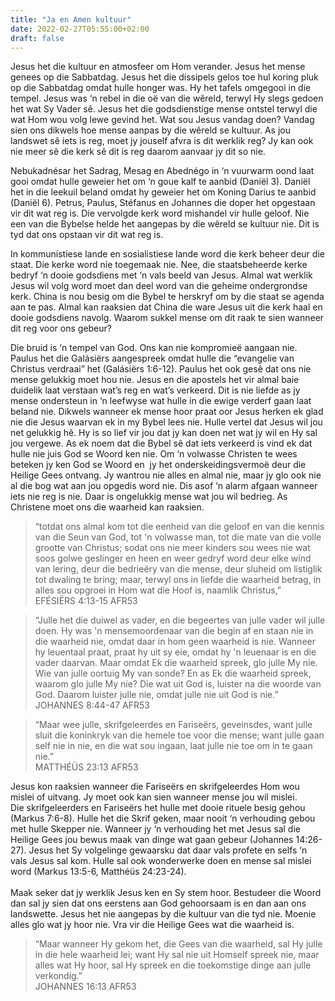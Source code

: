 ```yaml
---
title: "Ja en Amen kultuur"
date: 2022-02-27T05:55:00+02:00
draft: false
---
```

<html>
 <head></head>
 <body>
  <p>Jesus het die kultuur en atmosfeer om Hom verander. Jesus het mense genees op die Sabbatdag. Jesus het die dissipels gelos toe hul koring pluk op die Sabbatdag omdat hulle honger was. Hy het tafels omgegooi in die tempel. Jesus was ‘n rebel in die oë van die wêreld, terwyl Hy slegs gedoen het wat Sy Vader sê. Jesus het die godsdienstige mense ontstel terwyl die wat Hom wou volg lewe gevind het. Wat sou Jesus vandag doen? Vandag sien ons dikwels hoe mense aanpas by die wêreld se kultuur. As jou landswet sê iets is reg, moet jy jouself afvra is dit werklik reg? Jy kan ook nie meer sê die kerk sê dit is reg daarom aanvaar jy dit so nie.</p>
  <p>Nebukadnésar het Sadrag, Mesag en Abednégo in ‘n vuurwarm oond laat gooi omdat hulle geweier het om ‘n goue kalf te aanbid (Daniël 3). Daniël het in die leekuil beland omdat hy geweier het om Koning Darius te aanbid (Daniël 6). Petrus, Paulus, Stéfanus en Johannes die doper het opgestaan vir dit wat reg is. Die vervolgde kerk word mishandel vir hulle geloof. Nie een van die Bybelse helde het aangepas by die wêreld se kultuur nie. Dit is tyd dat ons opstaan vir dit wat reg is.</p>
  <p>In kommunistiese lande en sosialistiese lande word die kerk beheer deur die staat. Die kerke word nie toegemaak nie. Nee, die staatsbeheerde kerke bedryf ‘n dooie godsdiens met ‘n vals beeld van Jesus. Almal wat werklik Jesus wil volg word moet dan deel word van die geheime ondergrondse kerk. China is nou besig om die Bybel te herskryf om by die staat se agenda aan te pas. Almal kan raaksien dat China die ware Jesus uit die kerk haal en dooie godsdiens navolg. Waarom sukkel mense om dit raak te sien wanneer dit reg voor ons gebeur?</p>
  <p>Die bruid is ‘n tempel van God. Ons kan nie kompromieë aangaan nie. Paulus het die Galásiërs aangespreek omdat hulle die “evangelie van Christus verdraai” het (Galásiërs 1:6-12). Paulus het ook gesê dat ons nie mense gelukkig moet hou nie. Jesus en die apostels het vir almal baie duidelik laat verstaan wat’s reg en wat’s verkeerd. Dit is nie liefde as jy mense ondersteun in ‘n leefwyse wat hulle in die ewige verderf gaan laat beland nie. Dikwels wanneer ek mense hoor praat oor Jesus herken ek glad nie die Jesus waarvan ek in my Bybel lees nie. Hulle vertel dat Jesus wil jou net gelukkig hê. Hy is so lief vir jou dat jy kan doen net wat jy wil en Hy sal jou vergewe. As ek noem dat die Bybel sê dat iets verkeerd is vind ek dat hulle nie juis God se Woord ken nie. Om ‘n volwasse Christen te wees beteken jy ken God se Woord en &nbsp;jy het onderskeidingsvermoë deur die Heilige Gees ontvang. Jy wantrou nie alles en almal nie, maar jy glo ook nie al die bog wat aan jou opgedis word nie. Dis asof ‘n alarm afgaan wanneer iets nie reg is nie. Daar is ongelukkig mense wat jou wil bedrieg. As Christene moet ons die waarheid kan raaksien.</p>
  <blockquote>
   <p>“totdat ons almal kom tot die eenheid van die geloof en van die kennis van die Seun van God, tot 'n volwasse man, tot die mate van die volle grootte van Christus; sodat ons nie meer kinders sou wees nie wat soos golwe geslinger en heen en weer gedryf word deur elke wind van lering, deur die bedrieëry van die mense, deur sluheid om listiglik tot dwaling te bring; maar, terwyl ons in liefde die waarheid betrag, in alles sou opgroei in Hom wat die Hoof is, naamlik Christus,”<br>‭‭EFÉSIËRS‬ ‭4:13-15‬ ‭AFR53‬‬</p>
  </blockquote>
  <blockquote>
   <p>“Julle het die duiwel as vader, en die begeertes van julle vader wil julle doen. Hy was 'n mensemoordenaar van die begin af en staan nie in die waarheid nie, omdat daar in hom geen waarheid is nie. Wanneer hy leuentaal praat, praat hy uit sy eie, omdat hy 'n leuenaar is en die vader daarvan. Maar omdat Ek die waarheid spreek, glo julle My nie. Wie van julle oortuig My van sonde? En as Ek die waarheid spreek, waarom glo julle My nie? Die wat uit God is, luister na die woorde van God. Daarom luister julle nie, omdat julle nie uit God is nie.”<br>‭‭JOHANNES‬ ‭8:44-47‬ ‭AFR53‬‬</p>
  </blockquote>
  <blockquote>
   <p>“Maar wee julle, skrifgeleerdes en Fariseërs, geveinsdes, want julle sluit die koninkryk van die hemele toe voor die mense; want julle gaan self nie in nie, en die wat sou ingaan, laat julle nie toe om in te gaan nie.”<br>‭‭MATTHÉÜS‬ ‭23:13‬ ‭AFR53‬‬</p>
  </blockquote>
  <p>Jesus kon raaksien wanneer die Fariseërs en skrifgeleerdes Hom wou mislei of uitvang. Jy moet ook kan sien wanneer mense jou wil mislei.<br>Die skrifgeleerders en Fariseërs het hulle met dooie rituele besig gehou (Markus 7:6-8). Hulle het die Skrif geken, maar nooit ‘n verhouding gebou met hulle Skepper nie. Wanneer jy ‘n verhouding het met Jesus sal die Heilige Gees jou bewus maak van dinge wat gaan gebeur (Johannes 14:26-27). Jesus het Sy volgelinge gewaarsku dat daar vals profete en selfs ‘n vals Jesus sal kom. Hulle sal ook wonderwerke doen en mense sal mislei word (Markus 13:5-6, Matthéüs 24:23-24).&nbsp;<br>‬<br>Maak seker dat jy werklik Jesus ken en Sy stem hoor. Bestudeer die Woord dan sal jy sien dat ons eerstens aan God gehoorsaam is en dan aan ons landswette. Jesus het nie aangepas by die kultuur van die tyd nie. Moenie alles glo wat jy hoor nie. Vra vir die Heilige Gees wat die waarheid is.</p>
  <blockquote>
   <p>“Maar wanneer Hy gekom het, die Gees van die waarheid, sal Hy julle in die hele waarheid lei; want Hy sal nie uit Homself spreek nie, maar alles wat Hy hoor, sal Hy spreek en die toekomstige dinge aan julle verkondig.”<br>‭‭JOHANNES‬ ‭16:13‬ ‭AFR53‬‬</p>
  </blockquote>
  <p>&nbsp;</p>
 </body>
</html>